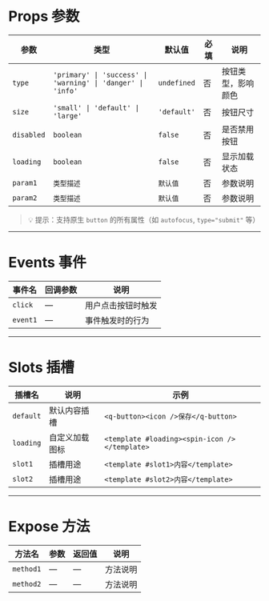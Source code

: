 # Props 参数

| 参数         | 类型                                                          | 默认值         | 必填 | 说明        |
|------------|-------------------------------------------------------------|-------------|----|-----------|
| `type`     | `'primary' \| 'success' \| 'warning' \| 'danger' \| 'info'` | `undefined` | 否  | 按钮类型，影响颜色 |
| `size`     | `'small' \| 'default' \| 'large'`                           | `'default'` | 否  | 按钮尺寸      |
| `disabled` | `boolean`                                                   | `false`     | 否  | 是否禁用按钮    |
| `loading`  | `boolean`                                                   | `false`     | 否  | 显示加载状态    |
| `param1`   | `类型描述`                                                      | `默认值`       | 否  | 参数说明      |
| `param2`   | `类型描述`                                                      | `默认值`       | 否  | 参数说明      |

> 💡 提示：支持原生 `button` 的所有属性（如 `autofocus`, `type="submit"` 等）

---

# Events 事件

| 事件名      | 回调参数 | 说明        |
|----------|------|-----------|
| `click`  | —    | 用户点击按钮时触发 |
| `event1` | —    | 事件触发时的行为  |

---

# Slots 插槽

| 插槽名       | 说明      | 示例                                            |
|-----------|---------|-----------------------------------------------|
| `default` | 默认内容插槽  | `<q-button><icon />保存</q-button>`             |
| `loading` | 自定义加载图标 | `<template #loading><spin-icon /></template>` |
| `slot1`   | 插槽用途    | `<template #slot1>内容</template>`              |
| `slot2`   | 插槽用途    | `<template #slot2>内容</template>`              |

---

# Expose 方法

| 方法名       | 参数 | 返回值 | 说明   |
|-----------|----|-----|------|
| `method1` | —  | —   | 方法说明 |
| `method2` | —  | —   | 方法说明 |

